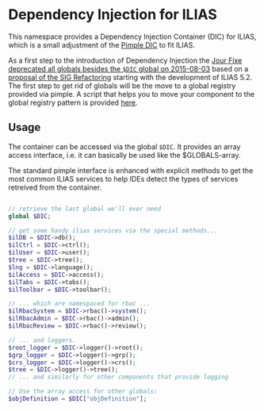# Dependency Injection for ILIAS

This namespace provides a Dependency Injection Container (DIC) for ILIAS, which is 
a small adjustment of the [Pimple DIC](http://pimple.sensiolabs.org) to fit ILIAS.

As a first step to the introduction of Dependency Injection the [Jour Fixe
deprecated all globals besides the `$DIC` global on 2015-08-03](http://www.ilias.de/docu/goto.php?target=wiki_1357_JourFixe-2015-08-03)
based on a [proposal of the SIG Refactoring](https://github.com/klees/ILIAS_SIG_Refactoring/blob/4a226b100e3e90db5a71f0e6e32bf9731fd31be0/DependencyInjection/PROPOSAL_1.md)
starting with the development of ILIAS 5.2. The first step to get rid of globals
will be the move to a global registry provided via pimple. A script that helps
you to move your component to the global registry pattern is provided 
[here](https://github.com/ILIAS-eLearning/DeveloperTools/tree/master/global_to_dic).

## Usage

The container can be accessed via the global `$DIC`. It provides an array access
interface, i.e. it can basically be used like the $GLOBALS-array.

The standard pimple interface is enhanced with explicit methods to get the most
common ILIAS services to help IDEs detect the types of services retreived from
the container.

```php

// retrieve the last global we'll ever need
global $DIC;

// get some handy ilias services via the special methods...
$ilDB = $DIC->db();
$ilCtrl = $DIC->ctrl();
$ilUser = $DIC->user();
$tree = $DIC->tree();
$lng = $DIC->language();
$ilAccess = $DIC->access();
$ilTabs = $DIC->tabs();
$ilToolbar = $DIC->toolbar();

// ... which are namespaced for rbac ...
$ilRbacSystem = $DIC->rbac()->system();
$ilRbacAdmin = $DIC->rbac()->admin();
$ilRbacReview = $DIC->rbac()->review();

// ... and loggers.
$root_logger = $DIC->logger()->root();
$grp_logger = $DIC->logger()->grp();
$crs_logger = $DIC->logger()->crs();
$tree = $DIC->logger()->tree();
// ... and similarly for other components that provide logging

// Use the array access for other globals:
$objDefinition = $DIC["objDefinition"];

```
